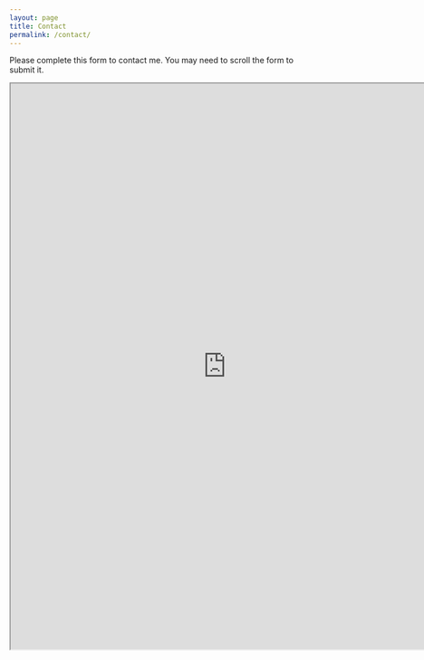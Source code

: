 ```yaml
---
layout: page
title: Contact
permalink: /contact/
---
```


Please complete this form to contact me. You may need to scroll the form to submit it.

<iframe src="https://docs.google.com/forms/d/e/1FAIpQLSfon5TfI6Ziy2pvAYhsP24Fc8nGACP1whptOtc5fJOtnZFBCQ/viewform?embedded=true" width="760" height="1000" frameborder="60" marginheight="10" marginwidth="10">Loading...</iframe>
